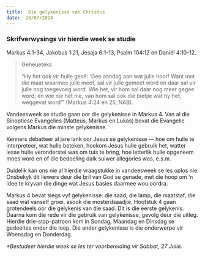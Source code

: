 ```yaml
---
title:  Die gelykenisse van Christus
date:  20/07/2024
---
```


### Skrifverwysings vir hierdie week se studie
Markus 4:1-34, Jakobus 1:21, Jesaja 6:1-13, Psalm 104:12 en Daniël 4:10-12.

> <p>Geheueteks</p>
> “Hy het ook vir hulle gesê: ‘Gee aandag aan wat julle hoor! Want met die maat waarmee julle meet, sal vir julle gemeet word en daar sal vir julle nog toegevoeg word. Wie het, vir hom sal daar nog meer gegee word; en wie nie het nie, van hom sal ook die bietjie wat hy het, weggevat word’” (Markus 4:24 en 25, NAB).

Vandeesweek se studie gaan oor die gelykenisse in Markus 4. Van al die Sinoptiese Evangelies (Matteus, Markus en Lukas) bevat die Evangelie volgens Markus die minste gelykenisse.

Kenners debatteer al jare lank oor Jesus se gelykenisse — hoe om hulle te interpreteer, wat hulle beteken, hoekom Jesus hulle gebruik het, watter lesse hulle veronderstel was om tuis te bring, hoe letterlik hulle opgeneem moes word en of die bedoeling dalk suiwer allegories was, e.s.m.

Duidelik kan ons nie al hierdie vraagstukke in vandeesweek se les oplos nie. Onsbekyk dit liewers deur die bril van God se genade, met die hoop om ’n idee te kryvan die dinge wat Jesus basies daarmee wou oordra.

Markus 4 bevat slegs vyf gelykenisse: die saad, die lamp, die maatstaf, die saad wat vanself groei, asook die mosterdsaadjie. Hoofstuk 4 gaan grotendeels oor die gelykenis van die saad. Dit is die eerste gelykenis. Daarna kom die rede vir die gebruik van gelykenisse, gevolg deur die uitleg. Hierdie drie-stap-patroon kom in Sondag, Maandag en Dinsdag se gedeeltes onder die loep. Die ander gelykenisse is die onderwerpe vir Woensdag en Donderdag.

_*Bestudeer hierdie week se les ter voorbereiding vir Sabbat, 27 Julie._